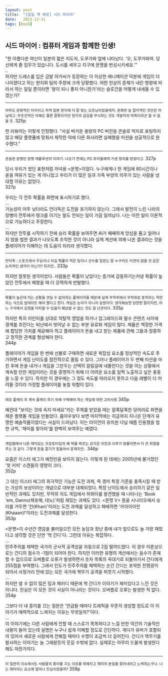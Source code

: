 ```yaml
---
layout: post
title:  "[일일 책 메모] 시드 마이어"
date:   2021-12-31
tags: [book]
---
```

## 시드 마이어 : 컴퓨터 게임과 함께한 인생!
"한 아름다운 여신이 일본의 젊은 지도자, 도쿠가와 앞에 나타났다. '오, 도쿠가와여. 당신에게 줄 임무가 있습니다. 도시를 세우고 지구에 문명을 번성시키세요.'"   
..   
하지만 드레스를 입은 금발 아가씨가 등장하는 이 이상한 애니메이션 덕분에 게임이 더 나아졌다고 하는 현지화 팀의 주장에 크게 당황했다. 어떤 천상의 존재가 내린 명령에 따라서 하는 일일 뿐이라면 '왕이 되니 좋지 아니한가'라는 슬로건을 어떻게 내세울 수 있겠는가?   
<hr/>
<small>아마도 문화적인 차이이고 저게 일본 현지에 더 잘 맞는 오프닝이었을테지. 문화란 늘 합리적인 것만은 아닐테고. 무조건적인 이해도 물론 잘못이지만 현지의 감성을 무시하는 것도 개발자의 덕목이라곤 할 수 없을 듯.</small>   
325p

한 리뷰어는 이렇게 인정했다. "사실 버거운 용량의 PC 버전을 콘솔로 억지로 포팅하지 않고 해당 플랫폼에 맞춰서 제작한 덕에 다른 회사라면 실패했을 미션을 성공적으로 완수했다."   
<hr/>
<small>콘솔판 문명인 문명 레볼루션의 이야기. 나오기 전에는 PC 유저들에게 거센 항의를 받았다고.</small>   
327p

당시 우리가 썼던 표현처럼 저녁용 <문명>이었다. 누구에게나 한 게임에 80시간이나 쏟을 여유가 있는 게 아니었고 우리가 더 많은 일과 가족 부양의 의무가 있는 사람을 냉대할 이유는 없었다.   
327p

우리는 각 전투 확률을 화면에 표시하기로 했다.   
...   
가능성이 아주 낮더라도 언더독은 도전을 포기하지 않는다. 그래서 발전이 느린 나라의 창병이 전투에서 탱크를 이기는 말도 안되는 일이 가끔 일어났다. 나는 이런 일이 이론적으로 가능하다고 주장한다.   
...   
하지만 전투를 시작하기 전에 승리 확률을 보여주면 AI가 째째하게 앙심을 품고 일어나지 않을 법한 결과가 나오도록 조작한 것이 아니라 실제 계산에 의해 나온 결과라는 것을 플레이어가 이해하는 데 도움이 되리라 생각했다.   
<hr/> 
<small>언더독 : 스포츠에서 우승이나 이길 확률이 적은 팀이나 선수를 일컫는 말</small>   
<small>누구라도 이견이 없을 것 같은 논리적인 생각이 아닌가? 하지만..</small>   
333p

하지만 잘못된 생각이었다. 사람들은 확률이 낮았다는 증거에 감동하기는커녕 확률이 높았던 전투에서 패했을 때 더 강력하게 반발했다.   
<hr/> 
<small>확률이 높은데 지는 상황을 견딜 수 없어하는 플레이어들 때문에 실제 무작위에서 무작위로 동작하는 척만 하는 식으로 업데이트 해야 했다고 한다. 게임은 논리가 아니라 감정이다. 생각해보면 당연한 말이지만, 어느 구석에서 감정을 터치할 수 있을지 예상할 수 없는 것도 참 난관이다.</small>   
335p   

하지만 특히 어린이를 상대로 약탈적 영업을 하거나 업그레이드와 필수 콘텐츠 사이에 경계를 흐린다는 비난에서 벗어날 수 없는 부분 유료화 게임이 많다. 제품은 책정한 가격에 합당한 가치를 제공해야 하고 플레이어가 돈을 내고 받는 제품에 관해 그들과 정중하고 정직한 관계를 형성해야 한다.   
344p

플레이어가 게임을 한 번에 선불로 구매하면 새로운 복잡성 요소를 정상적인 속도로 추가하면서 게임 난이도를 점진적으로 올릴 수 있다. 그러나 플레이어가 두 번째 미션을 마친 후에 돈을 내거나 게임을 그만두는 선택의 갈림길에 내몰린다는 것을 아는 상황에서 계속할 만한 게임이라는 것을 증명하기 위해 더 어려운 요소를 일찍 노출하고 싶은 충동을 느낄 수 있다. 하지만 이 경우에는 그 정도 속도를 따라오지 못하고 다음 레벨이 더 어려울 것이라 가정할 플레이어를 놓칠 위험이 있다.   
<hr/> 
<small>데모 플레이 후 계속 플레이 하기 위해 구매해야 하는 게임에 대한 고려사항</small>   
345p

예컨대 "보이는 것에 속지 마세요"라는 주제를 받았을 때는 알록달록한 덩어리로 화면을 채운 플랫폼 게임을 만들었다. 줌아우샇다 보면 마지막에는 지금까지 지나온 단계가 유명한 예술작품이었다는 사실이 드러났다. 이는 라이언이 유치원 다닐 때쯤 인용했을 법한 규칙, '재미를 찾아라'를 완벽히 보여주는 예였다.   
<hr/> 
<small>게임잼에서 나온 재미있는 프로토타입의 예</small>   
<small>허를 찌르는 감각은 이전과 이후가 맞물리면서 더 큰 희열을 주는 것 같다. 그렇게 판을 깔기가 힘들어서 문제지만..</small>   
346p

요즘은 이스터 에그가 예전만큼 보이지 않는다. 이렇게 된 데에는 2005년에 불거졌던 '핫 커피' 스캔들의 영향이 크다.   
352p

그 대신 이스터 에그의 희극적인 기능은 도전 과제, 즉 겡미 특정 기준을 충족시킬 때 받는 가상의 보상이라는 개념으로 대부분 대체되었다. 특정 난이도에서 승리하기 같은 일반적인 과제도 있지만, 무작위 지도 게임에서 하와이를 발견했을 때 나타나는 'Book 'em, Danno(체포해, 대노)'처럼 재밌는 과제도 있다. <문명 V> 몽골 시나리오에서 승리를 거두면 '칸(Khan)'이라는 도전 과제를 달성하고 패배하면 '카아아아안(Khaaan)!'이라는 도전과제를 달성한다.   
353p

<문명>이 수년간 영감을 불러일으킨 모든 농담과 장난 중에 내가 앞으로도 늘 가장 재밌다고 생각할 것은 단연 '핵 간디'다. 그런데 이유는 복잡하다.   
...   
민주주의를 채택한 국가의 군사적 공격성을 자동으로 2점 떨어드렸다. 이 경우 이론상으로는 간디의 점수가 -1점이 되어야 한다. 하지만 이러한 유형의 계산에서는 음수가 존재할 수 없으므로 오버플로 오류가 발생하면서 숫자 목록의 꼭대기로 되돌아가서 간디에게 255점을 부여했다. 그래서 인도가 민주주의를 채택하는 순간 간디는 포악한 전쟁광이 되어서 사정거리 안에 있는 모든 국가에 핵무기 공격을 퍼붓기 시작했다.   
...   
하지만 셀 수 없이 많은 밈과 패러디 때문에 핵 간디가 이야기가 재미있다고 느낀 것은 아니다. 진실은 이 모든 것이 사실이 아니라는 것이다. 오버플로 오류는 발생한 적 없다.   
354p

그보다 더 내 흥미를 끄는 질문은 '언급될 때마다 트래픽을 꾸준히 생성할 정도로 이 이야기가 매력적으로 느껴지는 이유는 무엇일까?'이다.   
...   
이 이야기에는 다른 사람에게 전할 때 스스로가 똑똑하다고 느낄 만한 약간의 기술적인 내용이 들어 있는데 설명은 누구나 쉽게 이해할 정도로 간단하다. 게다가 유머가 포함되어 있어서 새로운 사람에게 전해질 때마다 수명이 조금씩 더 길어진다. 간디가 핵무기를 발사하는 이야기는 늘 그래왔듯이 웃길 수밖에 없다. 실제로는 아무리 드물게 발생한다 해도 마찬가지다.   
<hr/> 
<small>이 일련의 이슈에서도 사람들의 흥미를 끄는 이유를 파헤치고 재미의 본질을 찾아내려고 노력하는구나. 나는 재미라는 요소에 얼마나 진심이었을까?</small>   
359p